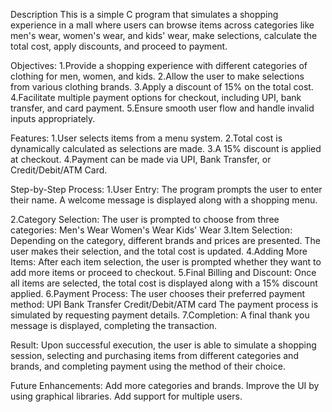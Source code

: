 Description
This is a simple C program that simulates a shopping experience in a mall where users can browse items across categories like men's wear, women's wear, and kids' wear, make selections, calculate the total cost, apply discounts, and proceed to payment.

Objectives:
1.Provide a shopping experience with different categories of clothing for men, women, and kids.
2.Allow the user to make selections from various clothing brands.
3.Apply a discount of 15% on the total cost.
4.Facilitate multiple payment options for checkout, including UPI, bank transfer, and card payment.
5.Ensure smooth user flow and handle invalid inputs appropriately.

Features:
1.User selects items from a menu system.
2.Total cost is dynamically calculated as selections are made.
3.A 15% discount is applied at checkout.
4.Payment can be made via UPI, Bank Transfer, or Credit/Debit/ATM Card.

Step-by-Step Process:
1.User Entry:
The program prompts the user to enter their name.
A welcome message is displayed along with a shopping menu.

2.Category Selection:
The user is prompted to choose from three categories:
Men's Wear
Women's Wear
Kids' Wear
3.Item Selection:
Depending on the category, different brands and prices are presented.
The user makes their selection, and the total cost is updated.
4.Adding More Items:
After each item selection, the user is prompted whether they want to add more items or proceed to checkout.
5.Final Billing and Discount:
Once all items are selected, the total cost is displayed along with a 15% discount applied.
6.Payment Process:
The user chooses their preferred payment method:
UPI
Bank Transfer
Credit/Debit/ATM card
The payment process is simulated by requesting payment details.
7.Completion:
A final thank you message is displayed, completing the transaction.

Result:
Upon successful execution, the user is able to simulate a shopping session, selecting and purchasing items from different categories and brands, and completing payment using the method of their choice.

Future Enhancements:
Add more categories and brands.
Improve the UI by using graphical libraries.
Add support for multiple users.
